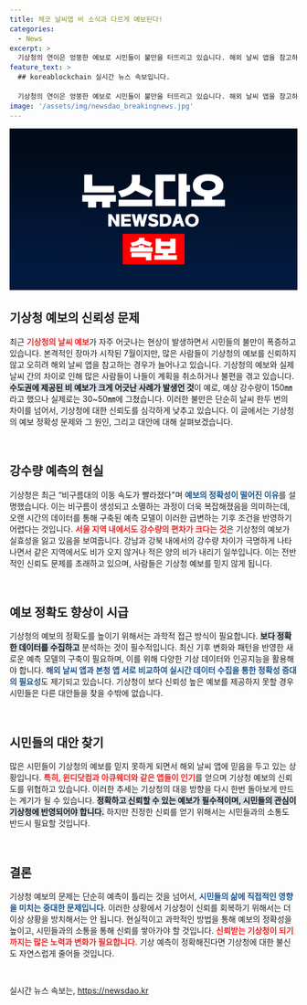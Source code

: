```yaml
---
title: 체코 날씨앱 비 소식과 다르게 예보된다!
categories:
  - News
excerpt: >
  기상청의 연이은 엉뚱한 예보로 시민들이 불만을 터뜨리고 있습니다. 해외 날씨 앱을 참고하는 사람들이 급증하며, 기상청의 신뢰성에 의문이 제기되고 있습니다. 정확한 예보는 언제쯤 가능할까요?
feature_text: >
  ## koreablockchain 실시간 뉴스 속보입니다.

  기상청의 연이은 엉뚱한 예보로 시민들이 불만을 터뜨리고 있습니다. 해외 날씨 앱을 참고하는 사람들이 급증하며, 기상청의 신뢰성에 의문이 제기되고 있습니다. 정확한 예보는 언제쯤 가능할까요?
image: '/assets/img/newsdao_breakingnews.jpg'
---
```


<p><img src="/assets/img/newsdao_breakingnews.jpg" alt="koreablockchain 속보" /></p>

<h2 data-ke-size="size26">기상청 예보의 신뢰성 문제</h2>

<p data-ke-size="size16">최근 <b><span style="color: #ee2323;">기상청의 날씨 예보</span></b>가 자주 어긋나는 현상이 발생하면서 시민들의 불만이 폭증하고 있습니다. 본격적인 장마가 시작된 7월이지만, 많은 사람들이 기상청의 예보를 신뢰하지 않고 오히려 해외 날씨 앱을 참고하는 경우가 늘어나고 있습니다. 기상청의 예보와 실제 날씨 간의 차이로 인해 많은 사람들이 나들이 계획을 취소하거나 불편을 겪고 있습니다. <b><span style="background-color: #21538527;">수도권에 제공된 비 예보가 크게 어긋난 사례가 발생언 것</span></b>이 예로, 예상 강수량이 150㎜라고 했으나 실제로는 30~50㎜에 그쳤습니다. 이러한 불만은 단순히 날씨 한두 번의 차이를 넘어서, 기상청에 대한 신뢰도를 심각하게 낮추고 있습니다. 이 글에서는 기상청의 예보 정확성 문제와 그 원인, 그리고 대안에 대해 살펴보겠습니다.</p>

<p data-ke-size="size16">&nbsp;</p>

<h2 data-ke-size="size26">강수량 예측의 현실</h2>

<p data-ke-size="size16">기상청은 최근 “비구름대의 이동 속도가 빨라졌다"며 <b><span style="color: #1a5490;">예보의 정확성이 떨어진 이유</span></b>를 설명했습니다. 이는 비구름이 생성되고 소멸하는 과정이 더욱 복잡해졌음을 의미하는데, 오랜 시간의 데이터를 통해 구축된 예측 모델이 이러한 급변하는 기후 조건을 반영하기 어렵다는 것입니다. <b><span style="color: #ee2323;">서울 지역 내에서도 강수량의 편차가 크다는 것</span></b>은 기상청의 예보가 실효성을 잃고 있음을 보여줍니다. 강남과 강북 내에서의 강수량 차이가 극명하게 나타나면서 같은 지역에서도 비가 오지 않거나 적은 양의 비가 내리기 일쑤입니다. 이는 전반적인 신뢰도 문제를 초래하고 있으며, 사람들은 기상청 예보를 믿지 않게 됩니다.</p>

<p data-ke-size="size16">&nbsp;</p>

<h2 data-ke-size="size26">예보 정확도 향상이 시급</h2>

<p data-ke-size="size16">기상청의 예보의 정확도를 높이기 위해서는 과학적 접근 방식이 필요합니다. <b><span style="background-color: #21538527;">보다 정확한 데이터를 수집하고</span></b> 분석하는 것이 필수적입니다. 최신 기후 변화와 패턴을 반영한 새로운 예측 모델의 구축이 필요하며, 이를 위해 다양한 기상 데이터와 인공지능을 활용해야 합니다. <b><span style="color: #1a5490;">해외 날씨 앱과 본청 앱 서로 비교하여 실시간 데이터 수집을 통한 정확성 증대의 필요성</span></b>도 제기되고 있습니다. 기상청이 보다 신뢰성 높은 예보를 제공하지 못할 경우 시민들은 다른 대안들을 찾을 수밖에 없습니다.</p>

<p data-ke-size="size16">&nbsp;</p>

<h2 data-ke-size="size26">시민들의 대안 찾기</h2>

<p data-ke-size="size16">많은 시민들이 기상청의 예보를 믿지 못하게 되면서 해외 날씨 앱에 믿음을 두고 있는 상황입니다. <b><span style="color: #ee2323;">특히, 윈디닷컴과 아큐웨더와 같은 앱들이 인기</span></b>를 얻으며 기상청 예보의 신뢰도를 위협하고 있습니다. 이러한 추세는 기상청의 대응 방향을 다시 한번 돌아보게 만드는 계기가 될 수 있습니다. <b><span style="background-color: #21538527;">정확하고 신뢰할 수 있는 예보가 필수적이며, 시민들의 관심이 기상청에 반영되어야 합니다.</span></b> 하지만 진정한 신뢰를 얻기 위해서는 시민들과의 소통도 반드시 필요할 것입니다.</p>

<p data-ke-size="size16">&nbsp;</p>

<h2 data-ke-size="size26">결론</h2>

<p data-ke-size="size16">기상청 예보의 문제는 단순히 예측이 틀리는 것을 넘어서, <b><span style="color: #1a5490;">시민들의 삶에 직접적인 영향을 미치는 중대한 문제입니다</span></b>. 이러한 상황에서 기상청이 신뢰를 회복하기 위해서는 더 이상 상황을 방치해서는 안 됩니다. 현실적이고 과학적인 방법을 통해 예보의 정확성을 높이고, 시민들과의 소통을 통해 신뢰를 쌓아가야 할 것입니다. <b><span style="color: #ee2323;">신뢰받는 기상청이 되기까지는 많은 노력과 변화가 필요합니다.</span></b> 기상 예측이 정확해진다면 기상청에 대한 불신도 자연스럽게 줄어들 것입니다.</p>

<p data-ke-size="size16">&nbsp;</p>
실시간 뉴스 속보는, <a href="https://newsdao.kr" rel="dofollow">https://newsdao.kr</a>


